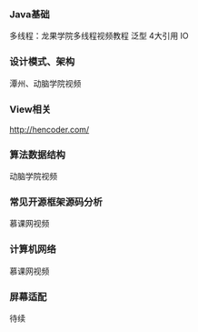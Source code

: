 

### Java基础

多线程：龙果学院多线程视频教程
泛型
4大引用
IO

### 设计模式、架构

潭州、动脑学院视频

### View相关

http://hencoder.com/

### 算法数据结构

动脑学院视频

### 常见开源框架源码分析

慕课网视频

### 计算机网络

慕课网视频

### 屏幕适配

待续